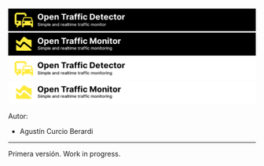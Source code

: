 ![header](docs/otd_header.png)
![header](docs/otm_header.png)
![header](docs/otd_header_1.png)
![header](docs/otm_header_1.png)

Autor:

* Agustín Curcio Berardi

---

Primera versión. Work in progress.
